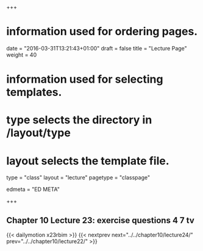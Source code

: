 +++
# information used for ordering pages.
date = "2016-03-31T13:21:43+01:00"
draft = false
title = "Lecture Page"
weight = 40

# information used for selecting templates.
# type selects the directory in /layout/type
# layout selects the template file.

type   = "class"
layout = "lecture"
pagetype = "classpage"





edmeta = "ED META"

+++
## Chapter 10 Lecture 23: exercise questions 4 7 tv
{{< dailymotion x23rbim >}}
{{< nextprev next="../../chapter10/lecture24/"     prev="../../chapter10/lecture22/"  >}}

